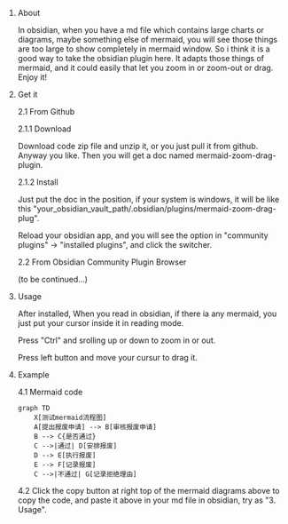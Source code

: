 1. About
   
	In obsidian, when you have a md file which contains large charts or diagrams, maybe something else of mermaid, you will see those things are too large to show completely in mermaid window. 
	So i think it is a good way to take the obsidian plugin here. It adapts those things of mermaid, and it could easily that let you zoom in or zoom-out or drag. Enjoy it!
	
2. Get it
   
	2.1 From Github
	
	2.1.1 Download
	
	Download code zip file and unzip it, or you just pull it from github. Anyway you like. Then you will get a doc named mermaid-zoom-drag-plugin.
	
	2.1.2 Install
	
	Just put the doc in the position, if your system is windows, it will be like this "your_obsidian_vault_path/.obsidian/plugins/mermaid-zoom-drag-plug".
	
	Reload your obsidian app, and you will see the option in "community plugins" -> "installed plugins", and click the switcher.
	
	2.2 From Obsidian Community Plugin Browser
   
	(to be continued...)
	
3. Usage
	
	After installed, When you read in obsidian, if there ia any mermaid, you just put your cursor inside it in reading mode.
	
	Press "Ctrl" and srolling up or down to zoom in or out.

	Press left button and move your cursur to drag it.

4. Example

   	4.1 Mermaid code

	```mermaid
	graph TD
 		X[测试mermaid流程图]
	    A[提出报废申请] --> B[审核报废申请]
	    B --> C{是否通过}
	    C -->|通过| D[安排报废]
	    D --> E[执行报废]
	    E --> F[记录报废]
	    C -->|不通过| G[记录拒绝理由]
	```

	4.2 Click the copy button at right top of the mermaid diagrams above to copy the code, and paste it above in your md file in obsidian, try as "3. Usage".
